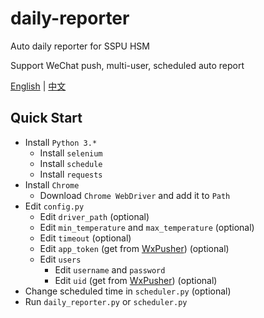 # daily-reporter

Auto daily reporter for SSPU HSM

Support WeChat push, multi-user, scheduled auto report

[English](README.md) | [中文](README_zh-cn.md)

## Quick Start

- Install `Python 3.*`
  - Install `selenium`
  - Install `schedule`
  - Install `requests`
- Install `Chrome`
  - Download `Chrome WebDriver` and add it to `Path`
- Edit `config.py`
  - Edit `driver_path` (optional)
  - Edit `min_temperature` and `max_temperature` (optional)
  - Edit `timeout` (optional)
  - Edit `app_token` (get from [WxPusher](https://wxpusher.zjiecode.com/)) (optional)
  - Edit `users`
    - Edit `username` and `password`
    - Edit `uid` (get from [WxPusher](https://wxpusher.zjiecode.com/)) (optional)
- Change scheduled time in `scheduler.py` (optional)
- Run `daily_reporter.py` or `scheduler.py`
